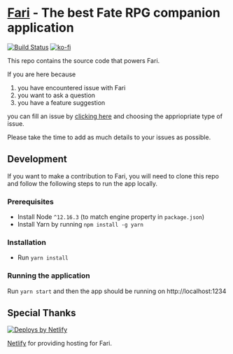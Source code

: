# [Fari](https://fari.app) - The best Fate RPG companion application

[![Build Status](https://dev.azure.com/fariapp/fari/_apis/build/status/fariapp.fari?branchName=master)](https://dev.azure.com/fariapp/fari/_build/latest?definitionId=1&branchName=master)
[![ko-fi](https://www.ko-fi.com/img/githubbutton_sm.svg)](https://ko-fi.com/B0B4AHLJ)

This repo contains the source code that powers Fari.

If you are here because

1. you have encountered issue with Fari
2. you want to ask a question
3. you have a feature suggestion

you can fill an issue by [clicking here](https://github.com/fariapp/fari/issues/new/choose) and choosing the appriopriate type of issue.

Please take the time to add as much details to your issues as possible.

## Development

If you want to make a contribution to Fari, you will need to clone this repo and follow the following steps to run the app locally.

### Prerequisites

- Install Node `^12.16.3` (to match engine property in `package.json`)
- Install Yarn by running `npm install -g yarn`

### Installation

- Run `yarn install`

### Running the application

Run `yarn start` and then the app should be running on http://localhost:1234

## Special Thanks

<a href="https://www.netlify.com">
  <img src="https://www.netlify.com/img/global/badges/netlify-color-accent.svg" alt="Deploys by Netlify" />
</a>

[Netlify](https://netlify.com/) for providing hosting for Fari.
